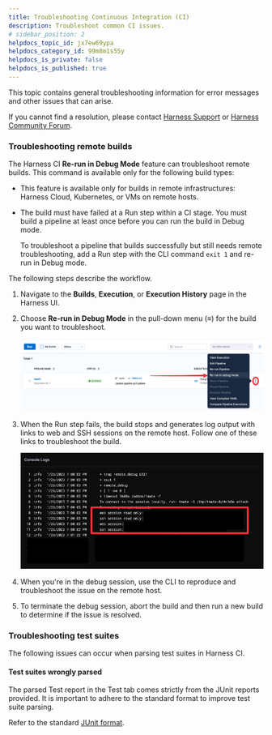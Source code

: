```yaml
---
title: Troubleshooting Continuous Integration (CI)
description: Troubleshoot common CI issues. 
# sidebar_position: 2
helpdocs_topic_id: jx7ew69ypa
helpdocs_category_id: 99m8m1s55y
helpdocs_is_private: false
helpdocs_is_published: true
---
```


This topic contains general troubleshooting information for error messages and other issues that can arise.

If you cannot find a resolution, please contact [Harness Support](mailto:support@harness.io) or [Harness Community Forum](https://community.harness.io/).


### Troubleshooting remote builds

The Harness CI **Re-run in Debug Mode** feature can troubleshoot remote builds. This command is available only for the following build types:

* This feature is available only for builds in remote infrastructures: Harness Cloud, Kubernetes, or VMs on remote hosts.

* The build must have failed at a Run step within a CI stage. You must build a pipeline at least once before you can run the build in Debug mode. 
  
  To troubleshoot a pipeline that builds successfully but still needs remote troubleshooting, add a Run step with the CLI command `exit 1` and re-run in Debug mode.

The following steps describe the workflow.
  
1. Navigate to the **Builds**, **Execution**, or **Execution History** page in the Harness UI.

2. Choose **Re-run in Debug Mode** in the pull-down menu (**&equiv;**) for the build you want to troubleshoot.

   ![](./static/ci-rerun-build-in-debug-mode.png) 

3. When the Run step fails, the build stops and generates log output with links to web and SSH sessions on the remote host. Follow one of these links to troubleshoot the build.

   ![](./static/debug-remote-build-links.png) 

4. When you're in the debug session, use the CLI to reproduce and troubleshoot the issue on the remote host. 

5. To terminate the debug session, abort the build and then run a new build to determine if the issue is resolved. 


### Troubleshooting test suites

The following issues can occur when parsing test suites in Harness CI.

#### Test suites wrongly parsed

The parsed Test report in the Test tab comes strictly from the JUnit reports provided. It is important to adhere to the standard format to improve test suite parsing. 

Refer to the standard [JUnit format](https://llg.cubic.org/docs/junit/).


